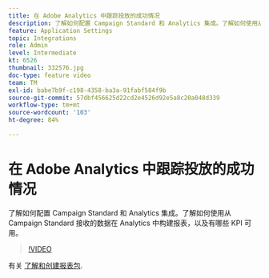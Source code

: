 ```yaml
---
title: 在 Adobe Analytics 中跟踪投放的成功情况
description: 了解如何配置 Campaign Standard 和 Analytics 集成。了解如何使用从 Campaign Standard 接收的数据在 Analytics 中构建报表，以及有哪些 KPI 可用。
feature: Application Settings
topic: Integrations
role: Admin
level: Intermediate
kt: 6526
thumbnail: 332576.jpg
doc-type: feature video
team: TM
exl-id: babe7b9f-c198-4358-ba3a-91fabf584f9b
source-git-commit: 57dbf456625d22cd2e4526d92e5a8c20a048d339
workflow-type: tm+mt
source-wordcount: '103'
ht-degree: 84%

---
```


# 在 Adobe Analytics 中跟踪投放的成功情况

了解如何配置 Campaign Standard 和 Analytics 集成。了解如何使用从 Campaign Standard 接收的数据在 Analytics 中构建报表，以及有哪些 KPI 可用。

>[!VIDEO](https://video.tv.adobe.com/v/332576/?quality=12)

有关 [了解和创建报表包](https://experienceleague.adobe.com/docs/analytics-learn/tutorials/intro-to-analytics/analytics-basics/understanding-and-creating-report-suites.html?lang=zh-Hans#intro-to-analytics).
